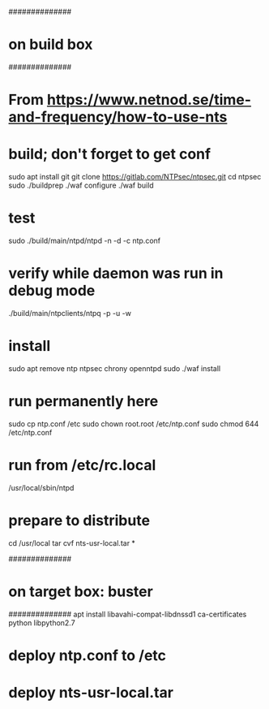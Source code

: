##############
# on build box
##############

# From https://www.netnod.se/time-and-frequency/how-to-use-nts
# build; don't forget to get conf
sudo apt install git
git clone https://gitlab.com/NTPsec/ntpsec.git
cd ntpsec
sudo ./buildprep
./waf configure
./waf build

# test
sudo ./build/main/ntpd/ntpd -n -d -c ntp.conf

# verify while daemon was run in debug mode
./build/main/ntpclients/ntpq -p -u -w

# install
sudo apt remove ntp ntpsec chrony openntpd
sudo ./waf install

# run permanently here
sudo cp ntp.conf /etc
sudo chown root.root /etc/ntp.conf
sudo chmod 644 /etc/ntp.conf

# run from /etc/rc.local
/usr/local/sbin/ntpd

# prepare to distribute
cd /usr/local
tar cvf nts-usr-local.tar *


##############
# on target box: buster
##############
apt install libavahi-compat-libdnssd1 ca-certificates python libpython2.7

# deploy ntp.conf to /etc
# deploy nts-usr-local.tar


